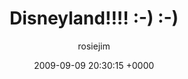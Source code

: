 ---
blog: travel
date: 2009-09-09 20:30:15 +0000
title: "Disneyland!!!! :-) :-)"
author: rosiejim
permalink: /china-2009/hong-kong/disneyland/
---